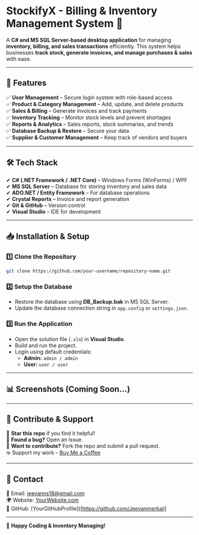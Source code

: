 # StockifyX - Billing & Inventory Management System 🚀

A **C# and MS SQL Server-based desktop application** for managing **inventory, billing, and sales transactions** efficiently. This system helps businesses **track stock, generate invoices, and manage purchases & sales** with ease.

---

## 📌 Features
✅ **User Management** – Secure login system with role-based access  
✅ **Product & Category Management** – Add, update, and delete products  
✅ **Sales & Billing** – Generate invoices and track payments  
✅ **Inventory Tracking** – Monitor stock levels and prevent shortages  
✅ **Reports & Analytics** – Sales reports, stock summaries, and trends  
✅ **Database Backup & Restore** – Secure your data  
✅ **Supplier & Customer Management** – Keep track of vendors and buyers  

---

## 🛠 Tech Stack
✔ **C# (.NET Framework / .NET Core)** – Windows Forms (WinForms) / WPF  
✔ **MS SQL Server** – Database for storing inventory and sales data  
✔ **ADO.NET / Entity Framework** – For database operations  
✔ **Crystal Reports** – Invoice and report generation  
✔ **Git & GitHub** – Version control  
✔ **Visual Studio** – IDE for development  

---

## 📥 Installation & Setup

### 1️⃣ Clone the Repository  
```bash
git clone https://github.com/your-username/repository-name.git
```

### 2️⃣ Setup the Database  
- Restore the database using **DB_Backup.bak** in MS SQL Server.
- Update the database connection string in `app.config` or `settings.json`.

### 3️⃣ Run the Application  
- Open the solution file (`.sln`) in **Visual Studio**.
- Build and run the project.
- Login using default credentials:
  - **Admin:** `admin / admin`
  - **User:** `user / user`

---

## 📊 Screenshots (Coming Soon...)

---

## 📢 Contribute & Support
🌟 **Star this repo** if you find it helpful!  
🐛 **Found a bug?** Open an issue.  
🤝 **Want to contribute?** Fork the repo and submit a pull request.  
☕ Support my work – [Buy Me a Coffee](buymeacoffee.com/jeevanms18)

---

## 📩 Contact
📧 Email: jeevanns18@gmail.com  
🌍 Website: [YourWebsite.com](https://yourwebsite.com)  
🔗 GitHub: [YourGitHubProfile]([https://github.com/Jeevanmerkaji]

---

🚀 **Happy Coding & Inventory Managing!**

